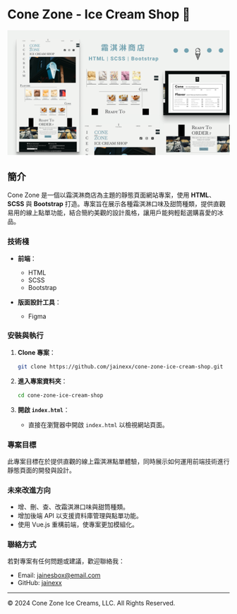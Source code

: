 # Cone Zone - Ice Cream Shop 🍦

![Project Cover](./public/霜淇淋商店%20cover.png)

## 簡介
Cone Zone 是一個以霜淇淋商店為主題的靜態頁面網站專案，使用 **HTML**、**SCSS** 與 **Bootstrap** 打造。專案旨在展示各種霜淇淋口味及甜筒種類，提供直觀易用的線上點單功能，結合簡約美觀的設計風格，讓用戶能夠輕鬆選購喜愛的冰品。

### 技術棧
- **前端**：
  - HTML
  - SCSS
  - Bootstrap

- **版面設計工具**：
  - Figma

### 安裝與執行

1. **Clone 專案**：
    ```bash
    git clone https://github.com/jainexx/cone-zone-ice-cream-shop.git
    ```

2. **進入專案資料夾**：
    ```bash
    cd cone-zone-ice-cream-shop
    ```

3. **開啟 `index.html`**：
    - 直接在瀏覽器中開啟 `index.html` 以檢視網站頁面。

### 專案目標
此專案目標在於提供直觀的線上霜淇淋點單體驗，同時展示如何運用前端技術進行靜態頁面的開發與設計。

### 未來改進方向
- 增、刪、查、改霜淇淋口味與甜筒種類。
- 增加後端 API 以支援資料庫管理與點單功能。
- 使用 Vue.js 重構前端，使專案更加模組化。

### 聯絡方式
若對專案有任何問題或建議，歡迎聯絡我：
- Email: jainesbox@email.com
- GitHub: [jainexx](https://github.com/jainexx)

---

© 2024 Cone Zone Ice Creams, LLC. All Rights Reserved.
